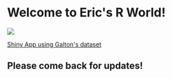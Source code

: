 # Welcome to Eric's R World!

![](http://d3gnp09177mxuh.cloudfront.net/tech-page-images/r.png)

[Shiny App using Galton's dataset](https://eleakin.shinyapps.io/DDP3/)

## Please come back for updates!
